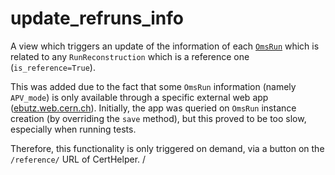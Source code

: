 # update_refruns_info

A view which triggers an update of the information of each
[`OmsRun`](../../oms/models.md) which is related to any `RunReconstruction`
which is a reference one (`is_reference=True`).

This was added due to the fact that some `OmsRun` information
(namely `APV_mode`) is only available through a specific external
web app ([ebutz.web.cern.ch](https://ebutz.web.cern.ch/)). Initially, 
the app was queried on `OmsRun` instance creation (by overriding the
`save` method), but this proved to be too slow, especially when running
tests.

Therefore, this functionality is only triggered on demand, via a button
on the `/reference/` URL of CertHelper.
/
